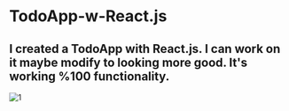 # TodoApp-w-React.js
## I created a TodoApp with React.js. I can work on it maybe modify to looking more good. It's working %100 functionality.

![1](https://user-images.githubusercontent.com/59180837/206901284-1d9ed783-f6ad-4b4f-8769-00a9f031947e.JPG)
